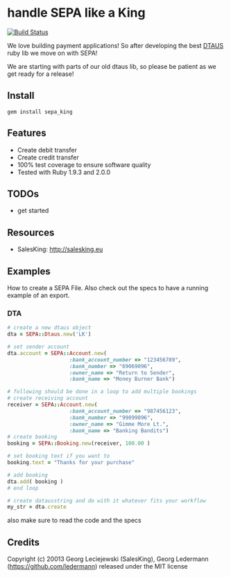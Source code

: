 # handle SEPA like a King

[![Build Status](https://secure.travis-ci.org/salesking/sepa_king.png)](http://travis-ci.org/salesking/sepa_king)

We love building payment applications! So after developing the best [DTAUS](https://github.com/salesking/king_dtaus) ruby lib we move on with SEPA!

We are starting with parts of our old dtaus lib, so please be patient as we get ready for a release!


## Install

    gem install sepa_king

## Features

* Create debit transfer
* Create credit transfer
* 100% test coverage to ensure software quality
* Tested with Ruby 1.9.3 and 2.0.0

## TODOs

* get started

## Resources

* SalesKing: http://salesking.eu

## Examples

How to create a SEPA File. Also check out the specs to have a running example of an export.

### DTA

```ruby
# create a new dtaus object
dta = SEPA::Dtaus.new('LK')

# set sender account
dta.account = SEPA::Account.new(
                    :bank_account_number => "123456789",
                    :bank_number => "69069096",
                    :owner_name => "Return to Sender",
                    :bank_name => "Money Burner Bank")

# following should be done in a loop to add multiple bookings
# create receiving account
receiver = SEPA::Account.new(
                    :bank_account_number => "987456123",
                    :bank_number => "99099096",
                    :owner_name => "Gimme More Lt.",
                    :bank_name => "Banking Bandits")
# create booking
booking = SEPA::Booking.new(receiver, 100.00 )

# set booking text if you want to
booking.text = "Thanks for your purchase"

# add booking
dta.add( booking )
# end loop

# create datausstring and do with it whatever fits your workflow
my_str = dta.create

```

also make sure to read the code and the specs

## Credits



Copyright (c) 20013 Georg Leciejewski (SalesKing), Georg Ledermann (https://github.com/ledermann) released under the MIT license
